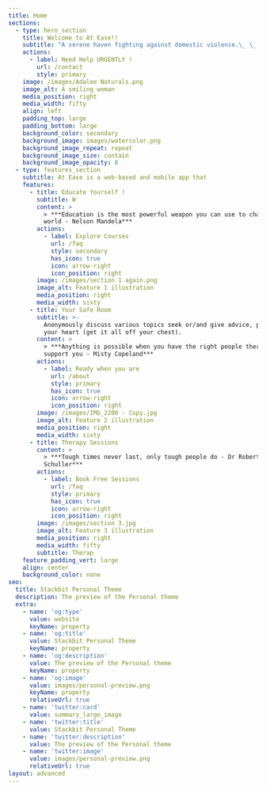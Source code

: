 ```yaml
---
title: Home
sections:
  - type: hero_section
    title: Welcome to At Ease!!
    subtitle: "A serene haven fighting against domestic violence.\_ \_ \_ \_ \_ \_ \_ \_ \_ \_ \_ \_ \_ \_ \_ \_ \_ \_ \_ \_ \_ \_ \_ \_ \_ \_ \_ \_ \_ \_ \_ \_ \_ \_ \_ \_ \_ \_ \_ \_ \_ \_ \_ \_ \_ \_ \_ \_ \_ \_ \_ \_ \_ \_ \_ \_ \_ \_ \_ \_ \_ \_ \_ \_ \_ \_ \_ \_ \_ \_ \_ \_ \_ \_ \_ We help victims of domestic violence, support survivors , train bystanders and teach them the various techniques perpetrators use.\_ \_ \_ \_ \_ \_ \_ \_ \_ \_ \_ \_ \_ \_ \_ \_ \_ \_ \_ \_ \_ \_ \_ \_ \_ \_ \_ \_ \_ \_ \_ \_ \_ \_ \_ \_ \_ \_ \_ \_ \_ \_ \_ \_ \_ \_ \_ \_ \_ \_ \_ \_ Here, our TOP priority is to make you feel AT EASE."
    actions:
      - label: Need Help URGENTLY !
        url: /contact
        style: primary
    image: /images/Adalee Naturals.png
    image_alt: A smiling woman
    media_position: right
    media_width: fifty
    align: left
    padding_top: large
    padding_bottom: large
    background_color: secondary
    background_image: images/watercolor.png
    background_image_repeat: repeat
    background_image_size: contain
    background_image_opacity: 8
  - type: features_section
    subtitle: At Ease is a web-based and mobile app that
    features:
      - title: Educate Yourself !
        subtitle: W
        content: >
          > ***Education is the most powerful weapon you can use to change the
          world - Nelson Mandela***
        actions:
          - label: Explore Courses
            url: /faq
            style: secondary
            has_icon: true
            icon: arrow-right
            icon_position: right
        image: /images/section 1 again.png
        image_alt: Feature 1 illustration
        media_position: right
        media_width: sixty
      - title: Your Safe Room
        subtitle: >-
          Anonymously discuss various topics seek or/and give advice, pour out
          your heart (get it all off your chest).
        content: >
          > ***Anything is possible when you have the right people there to
          support you - Misty Copeland***
        actions:
          - label: Ready when you are
            url: /about
            style: primary
            has_icon: true
            icon: arrow-right
            icon_position: right
        image: /images/IMG_2200 - Copy.jpg
        image_alt: Feature 2 illustration
        media_position: right
        media_width: sixty
      - title: Therapy Sessions
        content: >
          > ***Tough times never last, only tough people do - Dr Robert
          Schuller***
        actions:
          - label: Book Free Sessions
            url: /faq
            style: primary
            has_icon: true
            icon: arrow-right
            icon_position: right
        image: /images/section 3.jpg
        image_alt: Feature 3 illustration
        media_position: right
        media_width: fifty
        subtitle: Therap
    feature_padding_vert: large
    align: center
    background_color: none
seo:
  title: Stackbit Personal Theme
  description: The preview of the Personal theme
  extra:
    - name: 'og:type'
      value: website
      keyName: property
    - name: 'og:title'
      value: Stackbit Personal Theme
      keyName: property
    - name: 'og:description'
      value: The preview of the Personal theme
      keyName: property
    - name: 'og:image'
      value: images/personal-preview.png
      keyName: property
      relativeUrl: true
    - name: 'twitter:card'
      value: summary_large_image
    - name: 'twitter:title'
      value: Stackbit Personal Theme
    - name: 'twitter:description'
      value: The preview of the Personal theme
    - name: 'twitter:image'
      value: images/personal-preview.png
      relativeUrl: true
layout: advanced
---
```


